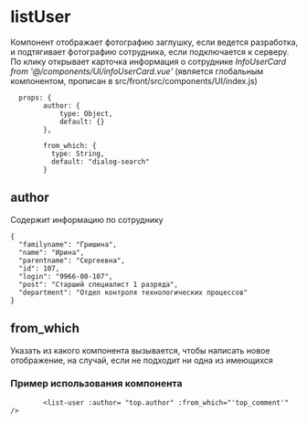 # listUser

Компонент отображает фотографию заглушку, если ведется разработка, и подтягивает фотографию сотрудника, если подключается к серверу. По клику открывает карточка информация о сотруднике 
*InfoUserCard from '@/components/UI/infoUserCard.vue'* (является глобальным компонентом, прописан в src/front/src/components/UI/index.js)


```
  props: {
        author: {
            type: Object,
            default: {}
        },

        from_which: {
          type: String,
          default: "dialog-search"
        }
```

## author

Содержит информацию по сотруднику

```
{
  "familyname": "Гришина",
  "name": "Ирина",
  "parentname": "Сергеевна",
  "id": 107,
  "login": "9966-00-107",
  "post": "Старший специалист 1 разряда",
  "department": "Отдел контроля технологических процессов"
}
```

## from_which

Указать из какого компонента вызывается, чтобы написать новое отображение, на случай, если не подходит ни одна из имеющихся

### Пример использования компонента

`        <list-user
            :author= "top.author"
            :from_which="'top_comment'"
        />`
